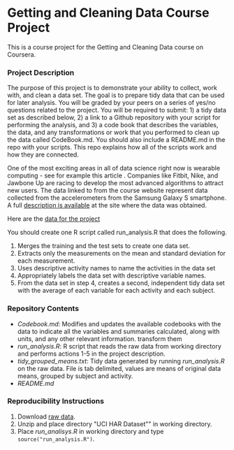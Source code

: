 Getting and Cleaning Data Course Project
========================================

This is a course project for the Getting and Cleaning Data course on
Coursera.

### Project Description

The purpose of this project is to demonstrate your ability to collect,
work with, and clean a data set. The goal is to prepare tidy data that
can be used for later analysis. You will be graded by your peers on a
series of yes/no questions related to the project. You will be required
to submit: 1) a tidy data set as described below, 2) a link to a Github
repository with your script for performing the analysis, and 3) a code
book that describes the variables, the data, and any transformations or
work that you performed to clean up the data called CodeBook.md. You
should also include a README.md in the repo with your scripts. This repo
explains how all of the scripts work and how they are connected.

One of the most exciting areas in all of data science right now is
wearable computing - see for example this article . Companies like
Fitbit, Nike, and Jawbone Up are racing to develop the most advanced
algorithms to attract new users. The data linked to from the course
website represent data collected from the accelerometers from the
Samsung Galaxy S smartphone. A full [description is
available](http://archive.ics.uci.edu/ml/datasets/Human+Activity+Recognition+Using+Smartphones)
at the site where the data was obtained.

Here are the [data for the
project](https://d396qusza40orc.cloudfront.net/getdata%2Fprojectfiles%2FUCI%20HAR%20Dataset.zip)

You should create one R script called run\_analysis.R that does the
following.

1.  Merges the training and the test sets to create one data set.
2.  Extracts only the measurements on the mean and standard deviation
    for each measurement.
3.  Uses descriptive activity names to name the activities in the data
    set
4.  Appropriately labels the data set with descriptive variable names.
5.  From the data set in step 4, creates a second, independent tidy data
    set with the average of each variable for each activity and each
    subject.

### Repository Contents

-   *Codebook.md*: Modifies and updates the available codebooks with the
    data to indicate all the variables and summaries calculated, along
    with units, and any other relevant information. transform them
-   *run\_analysis.R*: R script that reads the raw data from working
    directory and performs actions 1-5 in the project description.
-   *tidy\_grouped\_means.txt*: Tidy data generated by running
    *run\_analysis.R* on the raw data. File is tab delimited, values are
    means of original data means, grouped by subject and activity.
-   *README.md*

### Reproducibility Instructions

1.  Download [raw
    data](https://d396qusza40orc.cloudfront.net/getdata%2Fprojectfiles%2FUCI%20HAR%20Dataset.zip).
2.  Unzip and place directory "UCI HAR Dataset"" in working directory.
3.  Place *run\_analisys.R* in working directory and type
    `source("run_analysis.R")`.
